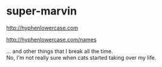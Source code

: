# super-marvin

http://hyphenlowercase.com

http://hyphenlowercase.com/names

... and other things that I break all the time.
<br>
No, I'm not really sure when cats started taking over my life.
